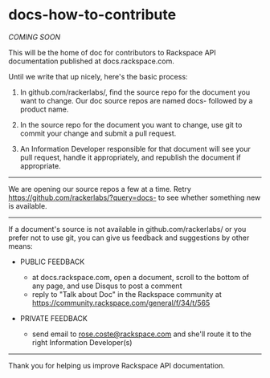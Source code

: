 docs-how-to-contribute
======================
_COMING SOON_

This will be the home of doc for contributors to Rackspace API documentation published at docs.rackspace.com.

Until we write that up nicely, here's the basic process:

1. In github.com/rackerlabs/, find the source repo for the document you want to change. Our doc source repos are named docs- followed by a product name.

2. In the source repo for the document you want to change, use git to commit your change and submit a pull request. 

3. An Information Developer responsible for that document will see your pull request, handle it appropriately, and republish the document if appropriate.

----
We are opening our source repos a few at a time. Retry https://github.com/rackerlabs/?query=docs- to see whether something new is available.  

----
If a document's source is not available in github.com/rackerlabs/ or you prefer not to use git, you can give us feedback and suggestions by other means:

* PUBLIC FEEDBACK
    * at docs.rackspace.com, open a document, scroll to the bottom of any page, and use Disqus to post a comment
    * reply to "Talk about Doc" in the Rackspace community at https://community.rackspace.com/general/f/34/t/565

* PRIVATE FEEDBACK
    * send email to rose.coste@rackspace.com and she'll route it to the right Information Developer(s)

----
Thank you for helping us improve Rackspace API documentation.
